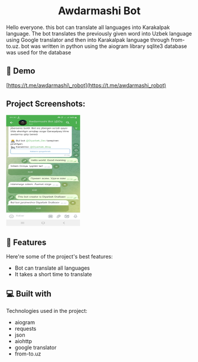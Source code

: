 <h1 align="center" id="title">Awdarmashi Bot</h1>

<p id="description">Hello everyone. this bot can translate all languages into Karakalpak language. The bot translates the previously given word into Uzbek language using Google translator and then into Karakalpak language through from-to.uz. bot was written in python using the aiogram library sqlite3 database was used for the database</p>

<h2>🚀 Demo</h2>

[https://t.me/awdarmashi\_robot](https://t.me/awdarmashi_robot)

<h2>Project Screenshots:</h2>

<img src="https://github.com/Diyarbekoralbaev/awdarma/blob/main/img.jpg?raw=true" alt="project-screenshot" width="200" height="300/">

  
  
<h2>🧐 Features</h2>

Here're some of the project's best features:

*   Bot can translate all languages
*   It takes a short time to translate

  
  
<h2>💻 Built with</h2>

Technologies used in the project:

*   aiogram
*   requests
*   json
*   aiohttp
*   google translator
*   from-to.uz
